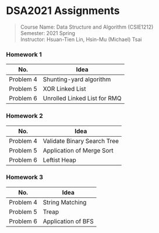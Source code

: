 # DSA2021 Assignments

> Course Name: Data Structure and Algorithm (CSIE1212)  
> Semester: 2021 Spring  
> Instructor: Hsuan-Tien Lin, Hsin-Mu (Michael) Tsai  

### Homework 1
| No.       | Idea                         |
| --------- | ---------------------------- |
| Problem 4 | Shunting-yard algorithm      |
| Problem 5 | XOR Linked List              |
| Problem 6 | Unrolled Linked List for RMQ |


### Homework 2
| No.       | Idea                        |
| --------- | --------------------------- |
| Problem 4 | Validate Binary Search Tree |
| Problem 5 | Application of Merge Sort   |
| Problem 6 | Leftist Heap                |

### Homework 3
| No.       | Idea               |
| --------- | ------------------ |
| Problem 4 | String Matching    |
| Problem 5 | Treap              |
| Problem 6 | Application of BFS |
